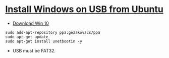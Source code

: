 # [Install Windows on USB from Ubuntu](https://www.how2shout.com/how-to/how-to-install-unetbootin-on-ubuntu-20-04-or-18-04-lts.html)

* [Download Win 10](https://www.microsoft.com/lv-lv/software-download/windows10ISO)

```shell
sudo add-apt-repository ppa:gezakovacs/ppa
sudo apt-get update
sudo apt-get install unetbootin -y
```

* USB must be FAT32.
